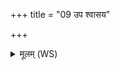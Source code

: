 +++
title = "09 उप श्वासय"

+++
<details><summary>मूलम् (WS)</summary>

उप श्वासय पृथिवीमुत द्यां पुरुत्रा ते मनुतां विष्ठितं जगत् ।  
स दुन्दुभे सजूरिन्द्रेण देवैर्दूराद् दवीयो अप सेध शत्रून् ॥ ९ ॥
</details>